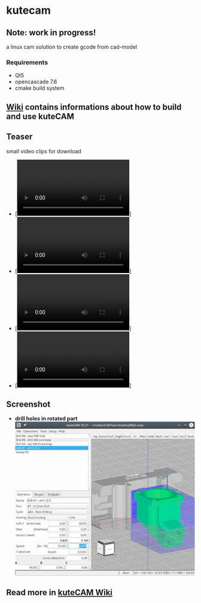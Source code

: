 # kutecam

## Note: work in progress!
 a linux cam solution to create gcode from cad-model

### Requirements
 - Qt5
 - opencascade 7.6
 - cmake build system


## [Wiki](https://github.com/DjangoReinhard/kutecam/wiki)  contains informations about how to build and use kuteCAM


## Teaser
small video clips for download
- [![common setup](sample/common_Setup.mkv)]
- [![model setup](sample/model_Setup.mkv)]
- [![drill cycles](sample/drill_Cycles.mkv)]
- [![simple sweep](sample/simple_Sweep.mkv)]

## Screenshot
- **drill holes in rotated part**
![first step](sample/kc005.jpg)

## Read more in [kuteCAM Wiki](https://github.com/DjangoReinhard/kutecam/wiki)
